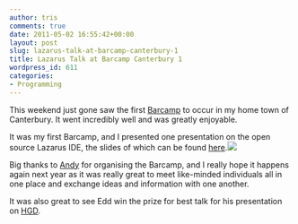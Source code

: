 ```yaml
---
author: tris
comments: true
date: 2011-05-02 16:55:42+00:00
layout: post
slug: lazarus-talk-at-barcamp-canterbury-1
title: Lazarus Talk at Barcamp Canterbury 1
wordpress_id: 611
categories:
- Programming
---
```


This weekend just gone saw the first [Barcamp](http://barcampcanterbury.blogspot.com/) to occur in my home town of Canterbury. It went incredibly well and was greatly enjoyable.

It was my first Barcamp, and I presented one presentation on the open source Lazarus IDE, the slides of which can be found [here](http://www.slideshare.net/trislinnell/lazarus).[![](http://canthack.org/uploads/lazarus-300x200.png)](http://canthack.org/2011/05/lazarus-talk-at-barcamp-canterbury-1/lazarus/)

Big thanks to [Andy](https://twitter.com/#!/aekins) for organising the Barcamp, and I really hope it happens again next year as it was really great to meet like-minded individuals all in one place and exchange ideas and information with one another.

It was also great to see Edd win the prize for best talk for his presentation on [HGD](http://canthack.org/2011/04/hgd-0-3-0-released/).
